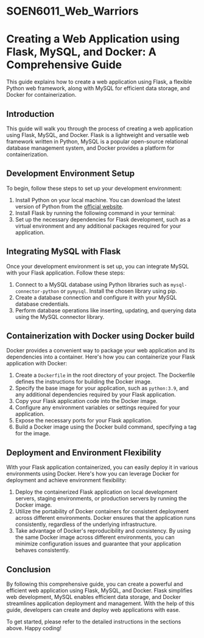 # SOEN6011_Web_Warriors
# Creating a Web Application using Flask, MySQL, and Docker: A Comprehensive Guide

This guide explains how to create a web application using Flask, a flexible Python web framework, along with MySQL for efficient data storage, and Docker for containerization.

## Introduction

This guide will walk you through the process of creating a web application using Flask, MySQL, and Docker. Flask is a lightweight and versatile web framework written in Python, MySQL is a popular open-source relational database management system, and Docker provides a platform for containerization.

## Development Environment Setup

To begin, follow these steps to set up your development environment:

1. Install Python on your local machine. You can download the latest version of Python from the [official website](https://www.python.org).
2. Install Flask by running the following command in your terminal:
3. Set up the necessary dependencies for Flask development, such as a virtual environment and any additional packages required for your application.

## Integrating MySQL with Flask

Once your development environment is set up, you can integrate MySQL with your Flask application. Follow these steps:

1. Connect to a MySQL database using Python libraries such as `mysql-connector-python` or `pymysql`. Install the chosen library using pip.
2. Create a database connection and configure it with your MySQL database credentials.
3. Perform database operations like inserting, updating, and querying data using the MySQL connector library.

## Containerization with Docker using Docker build

Docker provides a convenient way to package your web application and its dependencies into a container. Here's how you can containerize your Flask application with Docker:

1. Create a `Dockerfile` in the root directory of your project. The Dockerfile defines the instructions for building the Docker image.
2. Specify the base image for your application, such as `python:3.9`, and any additional dependencies required by your Flask application.
3. Copy your Flask application code into the Docker image.
4. Configure any environment variables or settings required for your application.
5. Expose the necessary ports for your Flask application.
6. Build a Docker image using the Docker build command, specifying a tag for the image.


## Deployment and Environment Flexibility

With your Flask application containerized, you can easily deploy it in various environments using Docker. Here's how you can leverage Docker for deployment and achieve environment flexibility:

1. Deploy the containerized Flask application on local development servers, staging environments, or production servers by running the Docker image.
2. Utilize the portability of Docker containers for consistent deployment across different environments. Docker ensures that the application runs consistently, regardless of the underlying infrastructure.
3. Take advantage of Docker's reproducibility and consistency. By using the same Docker image across different environments, you can minimize configuration issues and guarantee that your application behaves consistently.

## Conclusion

By following this comprehensive guide, you can create a powerful and efficient web application using Flask, MySQL, and Docker. Flask simplifies web development, MySQL enables efficient data storage, and Docker streamlines application deployment and management. With the help of this guide, developers can create and deploy web applications with ease.

To get started, please refer to the detailed instructions in the sections above. Happy coding!
